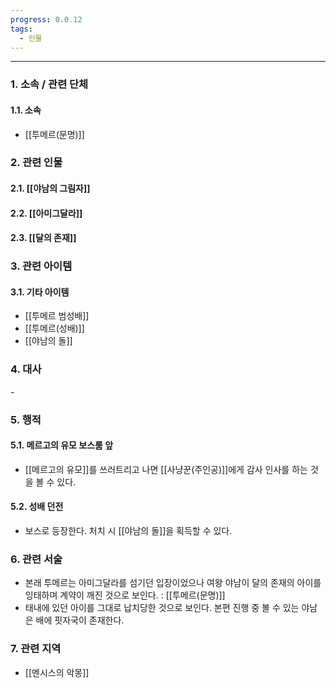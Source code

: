 ```yaml
---
progress: 0.0.12
tags:
  - 인물
---
```

---
### 1. 소속 / 관련 단체
#### 1.1. 소속
- [[투메르(문명)]]
### 2. 관련 인물
#### 2.1. [[야남의 그림자]]
#### 2.2. [[아미그달라]]
#### 2.3. [[달의 존재]]

### 3. 관련 아이템
#### 3.1. 기타 아이템
- [[투메르 범성배]]
- [[투메르(성배)]]
- [[야남의 돌]]

### 4. 대사
\-
### 5. 행적
#### 5.1. 메르고의 유모 보스룸 앞
- [[메르고의 유모]]를 쓰러트리고 나면 [[사냥꾼(주인공)]]에게 감사 인사를 하는 것을 볼 수 있다.
#### 5.2. 성배 던전
- 보스로 등장한다. 처치 시 [[야남의 돌]]을 획득할 수 있다.
### 6. 관련 서술
- 본래 투메르는 아미그달라를 섬기던 입장이었으나 여왕 야남이 달의 존재의 아이를 잉태하며 계약이 깨진 것으로 보인다. : [[투메르(문명)]]
- 태내에 있던 아이를 그대로 납치당한 것으로 보인다. 본편 진행 중 볼 수 있는 야남은 배에 핏자국이 존재한다.
### 7. 관련 지역
- [[멘시스의 악몽]]